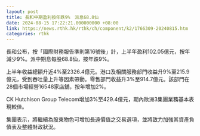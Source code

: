 ```yaml
---
layout: post
title: 長和中期盈利按年跌9%　派息68.8仙
date: 2024-08-15 17:22:21.000000000 +08:00
link: https://news.rthk.hk/rthk/ch/component/k2/1766309-20240815.htm
categories: rthk
---
```


長和公布，按「國際財務報告準則第16號後」計，上半年盈利102.05億元，按年減少9%。派中期息每股68.8仙，按年跌9%。

上半年收益總額升近4%至2326.4億元。港口及相關服務部門收益升9%至215.9億元，受到吞吐量上升等因素帶動。零售部門收益升3%至914.7億元。該部門在28個市場經營16548家店舖，按年增加2%。

CK Hutchison Group Telecom增加3%至429.4億元，期內歐洲3集團業務基本表現較佳。

集團表示，將繼續為股東物色可增加長遠價值之交易選項，並將致力加強其資產負債表及整體財政狀況。
